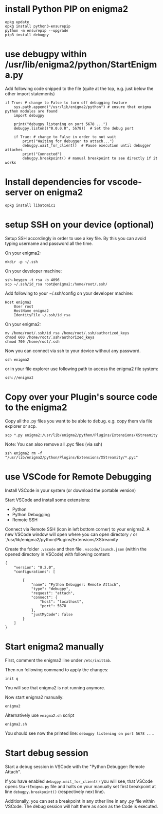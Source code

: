 
# install Python PIP on enigma2
```
opkg update
opkg install python3-ensurepip
python -m ensurepip --upgrade
pip3 install debugpy
```

# use debugpy within /usr/lib/enigma2/python/StartEnigma.py

Add following code snipped to the file (quite at the top, e.g. just below the other import statements)
```
if True: # change to False to turn off debugging feature
    sys.path.append("/usr/lib/enigma2/python") # ensure that enigma python modules are found
    import debugpy

    print("debugpy listening on port 5678 ...")
    debugpy.listen(("0.0.0.0", 5678))  # Set the debug port

    if True: # change to False in order to not wait
        print("Waiting for debugger to attach...")
        debugpy.wait_for_client()  # Pause execution until debugger attaches
        print("Connected")
        debugpy.breakpoint() # manual breakpoint to see directly if it works
```

# Install dependencies for vscode-server on enigma2
```
opkg install libatomic1
```

# setup SSH on your device (optional)

Setup SSH accordingly in order to use a key file. By this you can avoid typing username and password all the time.

On your enigma2:
```
mkdir -p ~/.ssh
```

On your developer machine:
```
ssh-keygen -t rsa -b 4096
scp ~/.ssh/id_rsa root@enigma2:/home/root/.ssh/
```

Add following to your ~/.ssh/config on your developer machine:
```
Host enigma2
    User root
    HostName enigma2
    IdentityFile ~/.ssh/id_rsa
```

On your enigma2:
```
mv /home/root/.ssh/id_rsa /home/root/.ssh/authorized_keys
chmod 600 /home/root/.ssh/authorized_keys
chmod 700 /home/root/.ssh
```

Now you can connect via ssh to your device without any password.
```
ssh enigma2
```

or in your file explorer use following path to access the enigma2 file system:
```
ssh://enigma2
```

# Copy over your Plugin's source code to the enigma2

Copy all the .py files you want to be able to debug.
e.g. copy them via file explorer or scp.
```
scp *.py enigma2:/usr/lib/enigma2/python/Plugins/Extensions/XStreamity
```

Note: You can also remove all .pyc files (via ssh)
```
ssh enigma2 rm -f "/usr/lib/enigma2/python/Plugins/Extensions/XStreamity/*.pyc"
```

# use VSCode for Remote Debugging

Install VSCode in your system (or download the portable version)

Start VSCode and install some extensions:
- Python
- Python Debugging
- Remote SSH

Connect via Remote SSH (icon in left bottom corner) to your enigma2.
A new VSCode window will open where you can open directory `/` or `/usr/lib/enigma2/python/Plugins/Extensions/XStreamity

Create the folder `.vscode` and then file `.vscode/launch.json` (within the opened directory in VSCode) with following content:
```
{
    "version": "0.2.0",
    "configurations": [

        {
            "name": "Python Debugger: Remote Attach",
            "type": "debugpy",
            "request": "attach",
            "connect": {
                "host": "localhost",
                "port": 5678
            },
            "justMyCode": false
        }
    ]
}
```

# Start enigma2 manually

First, comment the enigma2 line under `/etc/inittab`.

Then run following command to apply the changes:
```
init q
```

You will see that enigma2 is not running anymore.


Now start enigma2 manually:
```
enigma2
```

Alternatively use `enigma2.sh` script
```
enigma2.sh
```

You should see now the printed line: `debugpy listening on port 5678 ...`.

# Start debug session

Start a debug session in VSCode with the "Python Debugger: Remote Attach".

If you have enabled `debugpy.wait_for_client()` you will see, that VSCode opens `StartEnigma.py` file and halts on your manually set first breakpoint at line `debugpy.breakpoint()` (respectively next line).

Additionally, you can set a breakpoint in any other line in any .py file within VSCode. The debug session will halt there as soon as the Code is executed.


